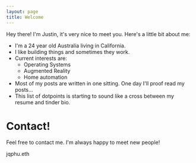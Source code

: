 ```yaml
---
layout: page
title: Welcome
---
```


Hey there! I'm Justin, it's very nice to meet you. Here's a little bit about me:
* I'm a 24 year old Australia living in California.
* I like building things and sometimes they work.
* Current interests are:
  * Operating Systems
  * Augmented Reality
  * Home automation
* Most of my posts are written in one sitting. One day I'll proof read my posts... 
* This list of dotpoints is starting to sound like a cross between my resume and tinder bio.

# Contact!

Feel free to contact me. I'm always happy to meet new people!

jqphu.eth
<link rel="stylesheet" href="https://cdnjs.cloudflare.com/ajax/libs/font-awesome/4.7.0/css/font-awesome.min.css">
<a href="https://twitter.com/jqphu" class="fa fa-twitter fa-4x"></a>
<a href="https://www.twitch.tv/jqphu" class="fa fa-twitch fa-4x"></a>
<a href="https://github.com/jqphu/" class="fa fa-github fa-4x"></a>
<a href="https://www.instagram.com/justinqphu/" class="fa fa-instagram fa-4x"></a>

